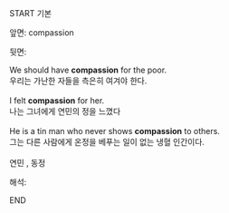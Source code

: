 START
기본

앞면:
compassion


뒷면:
<div>We should have <strong>compassion</strong> for the poor. </div><div><div>우리는 가난한 자들을 측은히 여겨야 한다.</div></div><div><br></div><div><div>I felt <strong>compassion</strong> for her. </div><div><div>나는 그녀에게 연민의 정을 느꼈다</div></div></div><div><br></div><div><div>He is a tin man who never shows <strong>compassion</strong> to others. </div><div><div>그는 다른 사람에게 온정을 베푸는 일이 없는 냉혈 인간이다.</div></div></div><div><br></div><div>연민 , 동정</div>


해석:

END